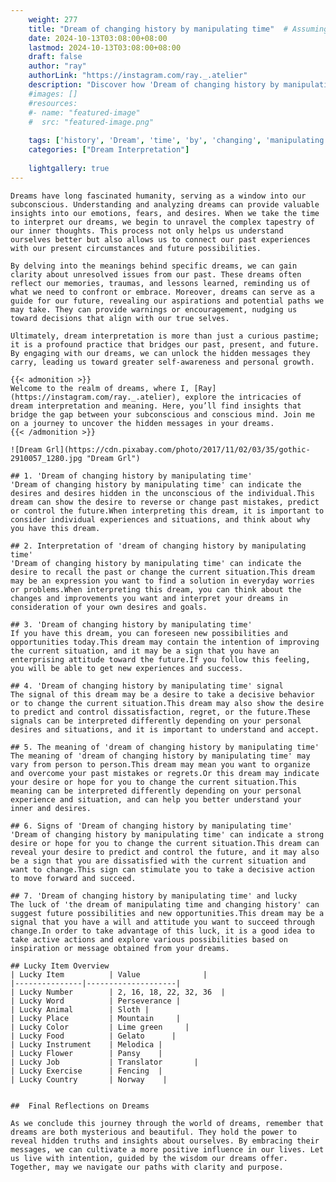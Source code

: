 ```yaml
---
    weight: 277
    title: "Dream of changing history by manipulating time"  # Assuming 'title' column exists
    date: 2024-10-13T03:08:00+08:00
    lastmod: 2024-10-13T03:08:00+08:00
    draft: false
    author: "ray"
    authorLink: "https://instagram.com/ray._.atelier"
    description: "Discover how 'Dream of changing history by manipulating time' can interpret your future and uncover its significant meanings in your life."
    #images: []
    #resources:
    #- name: "featured-image"
    #  src: "featured-image.png"
    
    tags: ['history', 'Dream', 'time', 'by', 'changing', 'manipulating', 'of']
    categories: ["Dream Interpretation"]
    
    lightgallery: true
---
```

    
    Dreams have long fascinated humanity, serving as a window into our subconscious. Understanding and analyzing dreams can provide valuable insights into our emotions, fears, and desires. When we take the time to interpret our dreams, we begin to unravel the complex tapestry of our inner thoughts. This process not only helps us understand ourselves better but also allows us to connect our past experiences with our present circumstances and future possibilities.
    
    By delving into the meanings behind specific dreams, we can gain clarity about unresolved issues from our past. These dreams often reflect our memories, traumas, and lessons learned, reminding us of what we need to confront or embrace. Moreover, dreams can serve as a guide for our future, revealing our aspirations and potential paths we may take. They can provide warnings or encouragement, nudging us toward decisions that align with our true selves.
    
    Ultimately, dream interpretation is more than just a curious pastime; it is a profound practice that bridges our past, present, and future. By engaging with our dreams, we can unlock the hidden messages they carry, leading us toward greater self-awareness and personal growth.
    
    {{< admonition >}}
    Welcome to the realm of dreams, where I, [Ray](https://instagram.com/ray._.atelier), explore the intricacies of dream interpretation and meaning. Here, you’ll find insights that bridge the gap between your subconscious and conscious mind. Join me on a journey to uncover the hidden messages in your dreams.
    {{< /admonition >}}
    
    ![Dream Grl](https://cdn.pixabay.com/photo/2017/11/02/03/35/gothic-2910057_1280.jpg "Dream Grl")
    
    ## 1. 'Dream of changing history by manipulating time'
    'Dream of changing history by manipulating time' can indicate the desires and desires hidden in the unconscious of the individual.This dream can show the desire to reverse or change past mistakes, predict or control the future.When interpreting this dream, it is important to consider individual experiences and situations, and think about why you have this dream.
    
    ## 2. Interpretation of 'dream of changing history by manipulating time'
    'Dream of changing history by manipulating time' can indicate the desire to recall the past or change the current situation.This dream may be an expression you want to find a solution in everyday worries or problems.When interpreting this dream, you can think about the changes and improvements you want and interpret your dreams in consideration of your own desires and goals.
    
    ## 3. 'Dream of changing history by manipulating time'
    If you have this dream, you can foreseen new possibilities and opportunities today.This dream may contain the intention of improving the current situation, and it may be a sign that you have an enterprising attitude toward the future.If you follow this feeling, you will be able to get new experiences and success.
    
    ## 4. 'Dream of changing history by manipulating time' signal
    The signal of this dream may be a desire to take a decisive behavior or to change the current situation.This dream may also show the desire to predict and control dissatisfaction, regret, or the future.These signals can be interpreted differently depending on your personal desires and situations, and it is important to understand and accept.
    
    ## 5. The meaning of 'dream of changing history by manipulating time'
    The meaning of 'dream of changing history by manipulating time' may vary from person to person.This dream may mean you want to organize and overcome your past mistakes or regrets.Or this dream may indicate your desire or hope for you to change the current situation.This meaning can be interpreted differently depending on your personal experience and situation, and can help you better understand your inner and desires.
    
    ## 6. Signs of 'Dream of changing history by manipulating time'
    'Dream of changing history by manipulating time' can indicate a strong desire or hope for you to change the current situation.This dream can reveal your desire to predict and control the future, and it may also be a sign that you are dissatisfied with the current situation and want to change.This sign can stimulate you to take a decisive action to move forward and succeed.
    
    ## 7. 'Dream of changing history by manipulating time' and lucky
    The luck of 'the dream of manipulating time and changing history' can suggest future possibilities and new opportunities.This dream may be a signal that you have a will and attitude you want to succeed through change.In order to take advantage of this luck, it is a good idea to take active actions and explore various possibilities based on inspiration or message obtained from your dreams.
    
    ## Lucky Item Overview
    | Lucky Item          | Value              |
    |---------------|--------------------|
    | Lucky Number        | 2, 16, 18, 22, 32, 36  |
    | Lucky Word          | Perseverance |
    | Lucky Animal        | Sloth |
    | Lucky Place         | Mountain     |
    | Lucky Color         | Lime green     |
    | Lucky Food          | Gelato      |
    | Lucky Instrument    | Melodica |
    | Lucky Flower        | Pansy    |
    | Lucky Job           | Translator       |
    | Lucky Exercise      | Fencing  |
    | Lucky Country       | Norway    |
    
    
    ##  Final Reflections on Dreams
    
    As we conclude this journey through the world of dreams, remember that dreams are both mysterious and beautiful. They hold the power to reveal hidden truths and insights about ourselves. By embracing their messages, we can cultivate a more positive influence in our lives. Let us live with intention, guided by the wisdom our dreams offer. Together, may we navigate our paths with clarity and purpose.
    